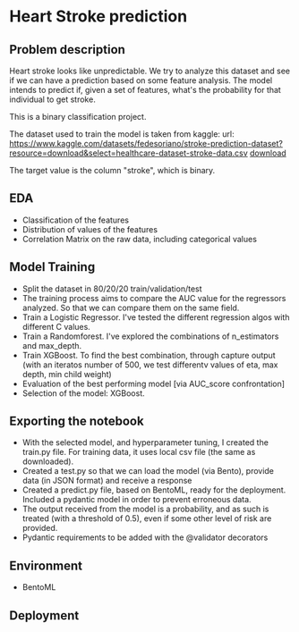 # Heart Stroke prediction

## Problem description
Heart stroke looks like unpredictable. We try to analyze this dataset and see if we can have a prediction based on some feature analysis.
The model intends to predict if, given a set of features, what's the probability for that individual to get stroke.

This is a binary classification project.

The dataset used to train the model is taken from kaggle:
url: https://www.kaggle.com/datasets/fedesoriano/stroke-prediction-dataset?resource=download&select=healthcare-dataset-stroke-data.csv
[download][linkdata]

The target value is the column "stroke", which is binary.

## EDA
- Classification of the features
- Distribution of values of the features
- Correlation Matrix on the raw data, including categorical values


## Model Training
- Split the dataset in 80/20/20 train/validation/test
- The training process aims to compare the AUC value for the regressors analyzed. So that we can compare them on the same field.
- Train a Logistic Regressor. I've tested the different regression algos with different C values. 
- Train a Randomforest. I've explored the combinations of n_estimators and max_depth.
- Train XGBoost. To find the best combination, through capture output (with an iteratos number of 500, we test differentv  values of eta, max depth, min child weight)
- Evaluation of the best performing model [via AUC_score confrontation]
- Selection of the model: XGBoost.

## Exporting the notebook
- With the selected model, and hyperparameter tuning, I created the train.py file. For training data, it uses local csv file (the same as downloaded).
- Created a test.py so that we can load the model (via Bento), provide data (in JSON format) and receive a response
- Created a predict.py file, based on BentoML, ready for the deployment. Included a pydantic model in order to prevent erroneous data.
- The output received from the model is a probability, and as such is treated (with a threshold of 0.5), even if some other level of risk are provided.
- Pydantic requirements to be added with the @validator decorators

## Environment
- BentoML

## Deployment




   [linkdata]: <https://www.kaggle.com/datasets/fedesoriano/stroke-prediction-dataset?resource=download&select=healthcare-dataset-stroke-data.csv>